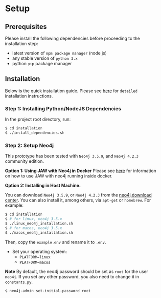 # Setup

## Prerequisites
Please install the following dependencies before proceeding to the installation step:
- latest version of `npm package manager` (node js)
- any stable version of `python 3.x`
- python `pip` package manager


## Installation

Below is the quick installation guide. Please see [here](installation.md) for `detailed` installation instructions. 

### Step 1: Installing Python/NodeJS Dependencies
In the project root directory, run:
```sh
$ cd installation
$ ./install_dependencies.sh
```

### Step 2: Setup Neo4j 

This prototype has been tested with `Neo4j 3.5.9`, and `Neo4j 4.2.3` community edition.

**Option 1: Using JAW with Neo4j in Docker**
Please see [here](docs/neo4j-docker.md) for information on how to use JAW with neo4j running inside docker.

**Option 2: Installing in Host Machine.**

You can download `Neo4j 3.5.9`, or `Neo4j 4.2.3`  from the [neo4j download center](https://neo4j.com/download-center/#community).
You can also install it, among others, via `apt-get` or `homebrew`. For example:

```sh
$ cd installation
$ # for linux, neo4j 3.5.x
$ ./linux_neo4j_installation.sh
$ # for macos, neo4j 3.5.x
$ ./macos_neo4j_installation.sh
```

Then, copy the `example.env`  and rename it to `.env`.
- Set your operating system:
	- `PLATFORM=linux`
	- `PLATFORM=macos`

**Note** By default, the neo4j password should be set as `root` for the user `neo4j`. If you set any other password, you also need to change it in `constants.py`.
```sh
$ neo4j-admin set-initial-password root
```

